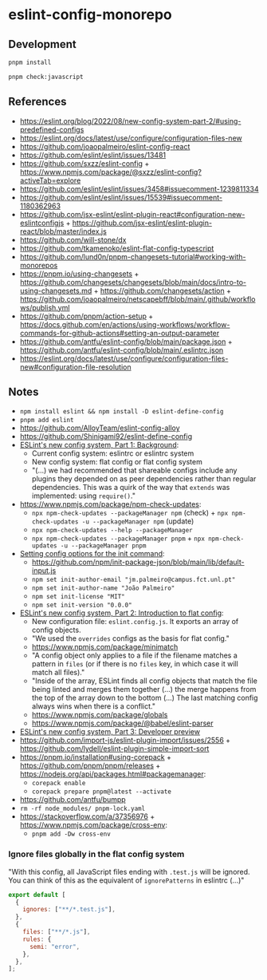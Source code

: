 # eslint-config-monorepo

## Development

```bash
pnpm install
```

```bash
pnpm check:javascript
```

## References

- https://eslint.org/blog/2022/08/new-config-system-part-2/#using-predefined-configs
- https://eslint.org/docs/latest/use/configure/configuration-files-new
- https://github.com/joaopalmeiro/eslint-config-react
- https://github.com/eslint/eslint/issues/13481
- https://github.com/sxzz/eslint-config + https://www.npmjs.com/package/@sxzz/eslint-config?activeTab=explore
- https://github.com/eslint/eslint/issues/3458#issuecomment-1239811334
- https://github.com/eslint/eslint/issues/15539#issuecomment-1180362963
- https://github.com/jsx-eslint/eslint-plugin-react#configuration-new-eslintconfigjs + https://github.com/jsx-eslint/eslint-plugin-react/blob/master/index.js
- https://github.com/will-stone/dx
- https://github.com/tkamenoko/eslint-flat-config-typescript
- https://github.com/lund0n/pnpm-changesets-tutorial#working-with-monorepos
- https://pnpm.io/using-changesets + https://github.com/changesets/changesets/blob/main/docs/intro-to-using-changesets.md + https://github.com/changesets/action + https://github.com/joaopalmeiro/netscapebff/blob/main/.github/workflows/publish.yml
- https://github.com/pnpm/action-setup + https://docs.github.com/en/actions/using-workflows/workflow-commands-for-github-actions#setting-an-output-parameter
- https://github.com/antfu/eslint-config/blob/main/package.json + https://github.com/antfu/eslint-config/blob/main/.eslintrc.json
- https://eslint.org/docs/latest/use/configure/configuration-files-new#configuration-file-resolution

## Notes

- `npm install eslint && npm install -D eslint-define-config`
- `pnpm add eslint`
- https://github.com/AlloyTeam/eslint-config-alloy
- https://github.com/Shinigami92/eslint-define-config
- [ESLint's new config system, Part 1: Background](https://eslint.org/blog/2022/08/new-config-system-part-1/):
  - Current config system: eslintrc or eslintrc system
  - New config system: flat config or flat config system
  - "(...) we had recommended that shareable configs include any plugins they depended on as peer dependencies rather than regular dependencies. This was a quirk of the way that `extends` was implemented: using `require()`."
- https://www.npmjs.com/package/npm-check-updates:
  - `npx npm-check-updates --packageManager npm` (check) + `npx npm-check-updates -u --packageManager npm` (update)
  - `npx npm-check-updates --help --packageManager`
  - `npx npm-check-updates --packageManager pnpm` + `npx npm-check-updates -u --packageManager pnpm`
- [Setting config options for the init command](https://docs.npmjs.com/creating-a-package-json-file#setting-config-options-for-the-init-command):
  - https://github.com/npm/init-package-json/blob/main/lib/default-input.js
  - `npm set init-author-email "jm.palmeiro@campus.fct.unl.pt"`
  - `npm set init-author-name "João Palmeiro"`
  - `npm set init-license "MIT"`
  - `npm set init-version "0.0.0"`
- [ESLint's new config system, Part 2: Introduction to flat config](https://eslint.org/blog/2022/08/new-config-system-part-2/):
  - New configuration file: `eslint.config.js`. It exports an array of config objects.
  - "We used the `overrides` configs as the basis for flat config."
  - https://www.npmjs.com/package/minimatch
  - "A config object only applies to a file if the filename matches a pattern in `files` (or if there is no `files` key, in which case it will match all files)."
  - "Inside of the array, ESLint finds all config objects that match the file being linted and merges them together (...) the merge happens from the top of the array down to the bottom (...) The last matching config always wins when there is a conflict."
  - https://www.npmjs.com/package/globals
  - https://www.npmjs.com/package/@babel/eslint-parser
- [ESLint's new config system, Part 3: Developer preview](https://eslint.org/blog/2022/08/new-config-system-part-3/)
- https://github.com/import-js/eslint-plugin-import/issues/2556 + https://github.com/lydell/eslint-plugin-simple-import-sort
- https://pnpm.io/installation#using-corepack + https://github.com/pnpm/pnpm/releases + https://nodejs.org/api/packages.html#packagemanager:
  - `corepack enable`
  - `corepack prepare pnpm@latest --activate`
- https://github.com/antfu/bumpp
- `rm -rf node_modules/ pnpm-lock.yaml`
- https://stackoverflow.com/a/37356976 + https://www.npmjs.com/package/cross-env:
  - `pnpm add -Dw cross-env`

### Ignore files globally in the flat config system

"With this config, all JavaScript files ending with `.test.js` will be ignored. You can think of this as the equivalent of `ignorePatterns` in eslintrc (...)"

```js
export default [
  {
    ignores: ["**/*.test.js"],
  },
  {
    files: ["**/*.js"],
    rules: {
      semi: "error",
    },
  },
];
```

